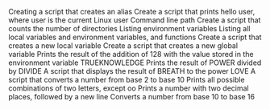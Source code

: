Creating a script that creates an alias
Create a script that prints hello user, where user is the current Linux user
Command line path
Create a script that counts the number of directories
Listing environment variables
Listing all local variables and environment variables, and functions
Create a script that creates a new local variable
Create a script that creates a new global variable
Prints the result of the addition of 128 with the value stored in the environment variable TRUEKNOWLEDGE
Prints the result of POWER divided by DIVIDE
A script that displays the result of BREATH to the power LOVE
A script that converts a number from base 2 to base 10
Prints all possible combinations of two letters, except oo
Prints a number with two decimal places, followed by a new line
Converts a number from base 10 to base 16
